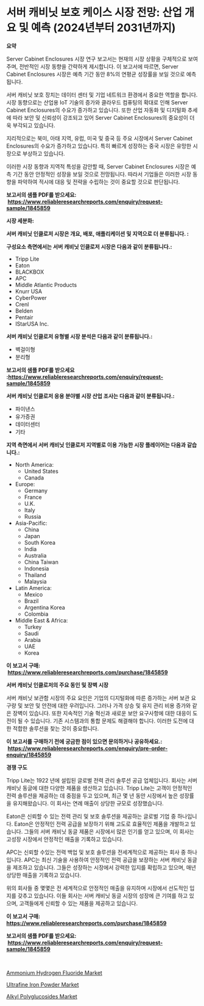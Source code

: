 <p><h1>서버 캐비닛 보호 케이스 시장 전망: 산업 개요 및 예측 (2024년부터 2031년까지)</h1></p><p><strong>요약</strong></p>
<p><p>Server Cabinet Enclosures 시장 연구 보고서는 현재의 시장 상황을 구체적으로 보여주며, 전반적인 시장 동향을 간략하게 제시합니다. 이 보고서에 따르면, Server Cabinet Enclosures 시장은 예측 기간 동안 8%의 연평균 성장률을 보일 것으로 예측됩니다.</p><p>서버 캐비닛 보호 장치는 데이터 센터 및 기업 네트워크 환경에서 중요한 역할을 합니다. 시장 동향으로는 산업용 IoT 기술의 증가와 클라우드 컴퓨팅의 확대로 인해 Server Cabinet Enclosures의 수요가 증가하고 있습니다. 또한 산업 자동화 및 디지털화 추세에 따라 보안 및 신뢰성이 강조되고 있어 Server Cabinet Enclosures의 중요성이 더욱 부각되고 있습니다.</p><p>지리적으로는 북미, 아태 지역, 유럽, 미국 및 중국 등 주요 시장에서 Server Cabinet Enclosures의 수요가 증가하고 있습니다. 특히 빠르게 성장하는 중국 시장은 유망한 시장으로 부상하고 있습니다.</p><p>이러한 시장 동향과 지역적 특성을 감안할 때, Server Cabinet Enclosures 시장은 예측 기간 동안 안정적인 성장을 보일 것으로 전망됩니다. 따라서 기업들은 이러한 시장 동향을 파악하여 적시에 대응 및 전략을 수립하는 것이 중요할 것으로 판단됩니다.</p></p>
<p><strong>보고서의 샘플 PDF를 받으세요: &nbsp;<a href="https://www.reliableresearchreports.com/enquiry/request-sample/1845859">https://www.reliableresearchreports.com/enquiry/request-sample/1845859</a></strong></p>
<p><strong>시장 세분화:</strong></p>
<p><strong> 서버 캐비닛 인클로저 시장은 개요, 배포, 애플리케이션 및 지역으로 더 분류됩니다. :</strong></p>
<p><strong>구성요소 측면에서는 서버 캐비닛 인클로저 시장은 다음과 같이 분류됩니다.:</strong></p>
<p><ul><li>Tripp Lite</li><li>Eaton</li><li>BLACKBOX</li><li>APC</li><li>Middle Atlantic Products</li><li>Knurr USA</li><li>CyberPower</li><li>Crenl</li><li>Belden</li><li>Pentair</li><li>IStarUSA Inc.</li></ul></p>
<p><strong> 서버 캐비닛 인클로저 유형별 시장 분석은 다음과 같이 분류됩니다.:</strong></p>
<p><ul><li>벽걸이형</li><li>분리형</li></ul></p>
<p><strong>보고서의 샘플 PDF를 받으세요 :<a href="https://www.reliableresearchreports.com/enquiry/request-sample/1845859">https://www.reliableresearchreports.com/enquiry/request-sample/1845859</a></strong></p>
<p><strong> 서버 캐비닛 인클로저 응용 분야별 시장 산업 조사는 다음과 같이 분류됩니다.:</strong></p>
<p><ul><li>파이낸스</li><li>유가증권</li><li>데이터센터</li><li>기타</li></ul></p>
<p><strong>지역 측면에서 서버 캐비닛 인클로저 지역별로 이용 가능한 시장 플레이어는 다음과 같습니다.:</strong></p>
<p><ul>
    <li>
        North America:
        <ul>
            <li>United States</li>
            <li>Canada</li>
        </ul>
    </li>
    <li>
        Europe:
        <ul>
            <li>Germany</li>
            <li>France</li>
            <li>U.K.</li>
            <li>Italy</li>
            <li>Russia</li>
        </ul>
    </li>
    <li>
        Asia-Pacific:
        <ul>
            <li>China</li>
            <li>Japan</li>
            <li>South Korea</li>
            <li>India</li>
            <li>Australia</li>
            <li>China Taiwan</li>
            <li>Indonesia</li>
            <li>Thailand</li>
            <li>Malaysia</li>
        </ul>
    </li>
    <li>
        Latin America:
        <ul>
            <li>Mexico</li>
            <li>Brazil</li>
            <li>Argentina Korea</li>
            <li>Colombia</li>
        </ul>
    </li>
    <li>
        Middle East & Africa:
        <ul>
            <li>Turkey</li>
            <li>Saudi</li>
            <li>Arabia</li>
            <li>UAE</li>
            <li>Korea</li>
        </ul>
    </li>
    </ul></p>
<p><strong>이 보고서 구매: &nbsp;<a href="https://www.reliableresearchreports.com/purchase/1845859">https://www.reliableresearchreports.com/purchase/1845859</a></strong></p>
<p><strong>서버 캐비닛 인클로저의 주요 동인 및 장벽 시장</strong></p>
<p><p>서버 캐비닛 보관함 시장의 주요 요인은 기업의 디지털화에 따른 증가하는 서버 보관 요구량 및 보안 및 안전에 대한 우려입니다. 그러나 가격 상승 및 유지 관리 비용 증가와 같은 장벽이 있습니다. 또한 지속적인 기술 혁신과 새로운 보안 요구사항에 대한 대응이 도전이 될 수 있습니다. 기존 시스템과의 통합 문제도 해결해야 합니다. 이러한 도전에 대한 적합한 솔루션을 찾는 것이 중요합니다.</p></p>
<p><strong>이 보고서를 구매하기 전에 궁금한 점이 있으면 문의하거나 공유하세요.: &nbsp;<a href="https://www.reliableresearchreports.com/enquiry/pre-order-enquiry/1845859">https://www.reliableresearchreports.com/enquiry/pre-order-enquiry/1845859</a></strong></p>
<p><strong>경쟁 구도</strong></p>
<p><p>Tripp Lite는 1922 년에 설립된 글로벌 전력 관리 솔루션 공급 업체입니다. 회사는 서버 캐비닛 동글에 대한 다양한 제품을 생산하고 있습니다. Tripp Lite는 고객이 안정적인 전력 솔루션을 제공하는 데 중점을 두고 있으며, 최근 몇 년 동안 시장에서 높은 성장률을 유지해왔습니다. 이 회사는 연례 매출이 상당한 규모로 성장했습니다.</p><p>Eaton은 신뢰할 수 있는 전력 관리 및 보호 솔루션을 제공하는 글로벌 기업 중 하나입니다. Eaton은 안정적인 전력 공급을 보장하기 위해 고도로 효율적인 제품을 개발하고 있습니다. 그들의 서버 캐비닛 동글 제품은 시장에서 많은 인기를 얻고 있으며, 이 회사는 고성장 시장에서 안정적인 매출을 기록하고 있습니다.</p><p>APC는 신뢰할 수있는 전력 백업 및 보호 솔루션을 전세계적으로 제공하는 회사 중 하나입니다. APC는 최신 기술을 사용하여 안정적인 전력 공급을 보장하는 서버 캐비닛 동글을 제조하고 있습니다. 그들은 성장하는 시장에서 강력한 입지를 확립하고 있으며, 매년 상당한 매출을 기록하고 있습니다.</p><p>위의 회사들 중 몇몇은 전 세계적으로 안정적인 매출을 유지하며 시장에서 선도적인 입지를 갖추고 있습니다. 이들 회사는 서버 캐비닛 동글 시장의 성장에 큰 기여를 하고 있으며, 고객들에게 신뢰할 수 있는 제품을 제공하고 있습니다.</p></p>
<p><strong>이 보고서 구매: &nbsp; <a href="https://www.reliableresearchreports.com/purchase/1845859">https://www.reliableresearchreports.com/purchase/1845859</a></strong></p>
<p><strong>보고서의 샘플 PDF를 받으세요: &nbsp;<a href="https://www.reliableresearchreports.com/enquiry/request-sample/1845859">https://www.reliableresearchreports.com/enquiry/request-sample/1845859</a></strong><strong></strong></p>
<p>&nbsp;</p>
<p><p><a href="https://github.com/edytherolanlouisejk1miz0wig/Market-Research-Report-List-1/blob/main/ammonium-hydrogen-fluoride-market.md">Ammonium Hydrogen Fluoride Market</a></p><p><a href="https://github.com/redneck06/Market-Research-Report-List-2/blob/main/ultrafine-iron-powder-market.md">Ultrafine Iron Powder Market</a></p><p><a href="https://github.com/peachesmcdowel1/Market-Research-Report-List-1/blob/main/alkyl-polyglucosides-market.md">Alkyl Polyglucosides Market</a></p></p>